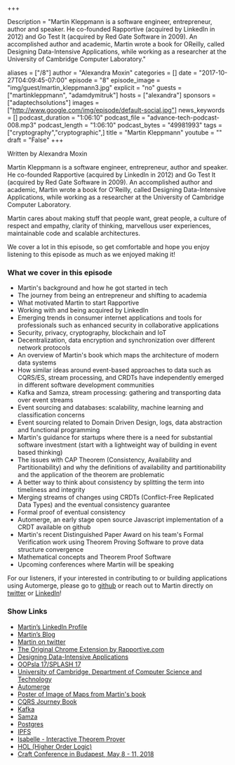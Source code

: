 +++

Description = "Martin Kleppmann is a software engineer, entrepreneur, author and speaker. He co-founded Rapportive (acquired by LinkedIn in 2012) and Go Test It (acquired by Red Gate Software in 2009). An accomplished author and academic, Martin wrote a book for OReilly, called Designing Data-Intensive Applications, while working as a researcher at the University of Cambridge Computer Laboratory."

aliases = ["/8"]
author = "Alexandra Moxin"
categories = []
date = "2017-10-27T04:09:45-07:00"
episode = "8"
episode_image = "img/guest/martin_kleppmann3.jpg"
explicit = "no"
guests = ["martinkleppmann", "adamdymitruk"]
hosts = ["alexandra"]
sponsors = ["adaptechsolutions"]
images = ["http://www.google.com/img/episode/default-social.jpg"]
news_keywords = []
podcast_duration = "1:06:10"
podcast_file = "advance-tech-podcast-008.mp3"
podcast_length = "1:06:10"
podcast_bytes = "49981993"
tags = ["cryptography","cryptographic",]
title = "Martin Kleppmann"
youtube = ""
draft = "False"
+++

Written by Alexandra Moxin

Martin Kleppmann is a software engineer, entrepreneur, author and speaker. He co-founded Rapportive (acquired by LinkedIn in 2012) and Go Test It (acquired by Red Gate Software in 2009). An accomplished author and academic, Martin wrote a book for O'Reilly, called Designing Data-Intensive Applications, while working as a researcher at the University of Cambridge Computer Laboratory.

Martin cares about making stuff that people want, great people, a culture of respect and empathy, clarity of thinking, marvellous user experiences, maintainable code and scalable architectures.

We cover a lot in this episode, so get comfortable and hope you enjoy listening to this episode as much as we enjoyed making it!

### What we cover in this episode

* Martin's background and how he got started in tech
* The journey from being an entrepreneur and shifting to academia
* What motivated Martin to start Rapportive
* Working with and being acquired by LinkedIn
* Emerging trends in consumer internet applications and tools for professionals such as enhanced security in collaborative applications
* Security, privacy, cryptography, blockchain and IoT
* Decentralization, data encryption and synchronization over different network protocols
* An overview of Martin's book which maps the architecture of modern data systems
* How similar ideas around event-based approaches to data such as CQRS/ES, stream processing, and CRDTs have independently emerged in different software development communities
* Kafka and Samza, stream processing: gathering and transporting data over event streams
* Event sourcing and databases: scalability, machine learning and classification concerns
* Event sourcing related to Domain Driven Design, logs, data abstraction and functional programming
* Martin's guidance for startups where there is a need for substantial software investment (start with a lightweight way of building in event based thinking)
* The issues with CAP Theorem (Consistency, Availability and Partitionability) and why the definitions of availability and partitionability and the application of the theorem are problematic
* A better way to think about consistency by splitting the term into timeliness and integrity
* Merging streams of changes using CRDTs (Conflict-Free Replicated Data Types) and the eventual consistency guarantee
* Formal proof of eventual consistency
* Automerge, an early stage open source Javascript implementation of a CRDT available on github
* Martin's recent Distinguished Paper Award on his team's Formal Verification work using Theorem Proving Software to prove data structure convergence
* Mathematical concepts and Theorem Proof Software
* Upcoming conferences where Martin will be speaking

For our listeners, if your interested in contributing to or building applications using Automerge, please go to [github](https://github.com/automerge) or reach out to Martin directly on [twitter](https://twitter.com/martinkl) or [LinkedIn](https://www.linkedin.com/in/martinkleppmann)!

### Show Links
* [Martin’s LinkedIn Profile](https://www.linkedin.com/in/martinkleppmann)
* [Martin’s Blog](http://martin.kleppmann.com)
* [Martin on twitter](https://twitter.com/martinkl)
* [The Original Chrome Extension by Rapportive.com](https://chrome.google.com/webstore/detail/rapportive/hihakjfhbmlmjdnnhegiciffjplmdhin?hl=en)
* [Designing Data-Intensive Applications](http://dataintensive.net/buy.html)
* [OOPsla 17/SPLASH 17](https://2017.splashcon.org/)
* [University of Cambridge, Department of Computer Science and Technology](http://www.cl.cam.ac.uk/)
* [Automerge](https://github.com/automerge)
* [Poster of Image of Maps from Martin's book](https://dataintensive.net/poster.html)
* [CQRS Journey Book](https://msdn.microsoft.com/en-us/library/jj554200.aspx)
* [Kafka](https://kafka.apache.org/)
* [Samza](http://samza.apache.org/)
* [Postgres](https://www.postgresql.org/)
* [IPFS](https://ipfs.io/)
* [Isabelle - Interactive Theorem Prover](http://isabelle.in.tum.de/)
* [HOL (Higher Order Logic)](https://hol-theorem-prover.org/)
* [Craft Conference in Budapest, May 8 - 11, 2018](https://craft-conf.com/)
